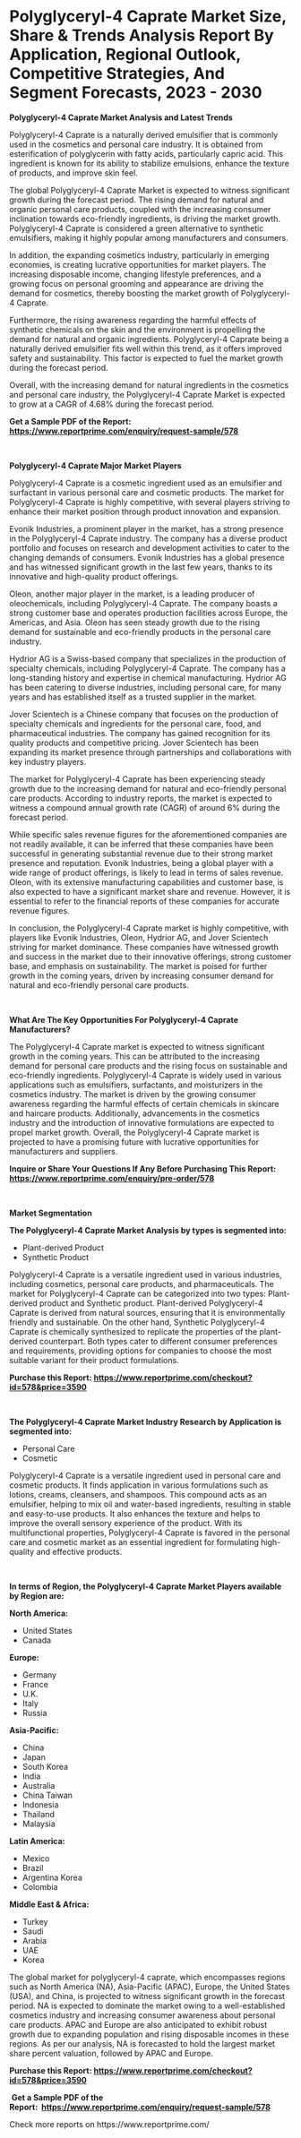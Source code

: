 <p><h1>Polyglyceryl-4 Caprate Market Size, Share & Trends Analysis Report By Application, Regional Outlook, Competitive Strategies, And Segment Forecasts, 2023 - 2030</h1></p><p><strong>Polyglyceryl-4 Caprate Market Analysis and Latest Trends</strong></p>
<p><p>Polyglyceryl-4 Caprate is a naturally derived emulsifier that is commonly used in the cosmetics and personal care industry. It is obtained from esterification of polyglycerin with fatty acids, particularly capric acid. This ingredient is known for its ability to stabilize emulsions, enhance the texture of products, and improve skin feel.</p><p>The global Polyglyceryl-4 Caprate Market is expected to witness significant growth during the forecast period. The rising demand for natural and organic personal care products, coupled with the increasing consumer inclination towards eco-friendly ingredients, is driving the market growth. Polyglyceryl-4 Caprate is considered a green alternative to synthetic emulsifiers, making it highly popular among manufacturers and consumers.</p><p>In addition, the expanding cosmetics industry, particularly in emerging economies, is creating lucrative opportunities for market players. The increasing disposable income, changing lifestyle preferences, and a growing focus on personal grooming and appearance are driving the demand for cosmetics, thereby boosting the market growth of Polyglyceryl-4 Caprate.</p><p>Furthermore, the rising awareness regarding the harmful effects of synthetic chemicals on the skin and the environment is propelling the demand for natural and organic ingredients. Polyglyceryl-4 Caprate being a naturally derived emulsifier fits well within this trend, as it offers improved safety and sustainability. This factor is expected to fuel the market growth during the forecast period.</p><p>Overall, with the increasing demand for natural ingredients in the cosmetics and personal care industry, the Polyglyceryl-4 Caprate Market is expected to grow at a CAGR of 4.68% during the forecast period.</p></p>
<p><strong>Get a Sample PDF of the Report:&nbsp; <a href="https://www.reportprime.com/enquiry/request-sample/578">https://www.reportprime.com/enquiry/request-sample/578</a></strong></p>
<p>&nbsp;</p>
<p><strong>Polyglyceryl-4 Caprate Major Market Players</strong></p>
<p><p>Polyglyceryl-4 Caprate is a cosmetic ingredient used as an emulsifier and surfactant in various personal care and cosmetic products. The market for Polyglyceryl-4 Caprate is highly competitive, with several players striving to enhance their market position through product innovation and expansion.</p><p>Evonik Industries, a prominent player in the market, has a strong presence in the Polyglyceryl-4 Caprate industry. The company has a diverse product portfolio and focuses on research and development activities to cater to the changing demands of consumers. Evonik Industries has a global presence and has witnessed significant growth in the last few years, thanks to its innovative and high-quality product offerings.</p><p>Oleon, another major player in the market, is a leading producer of oleochemicals, including Polyglyceryl-4 Caprate. The company boasts a strong customer base and operates production facilities across Europe, the Americas, and Asia. Oleon has seen steady growth due to the rising demand for sustainable and eco-friendly products in the personal care industry.</p><p>Hydrior AG is a Swiss-based company that specializes in the production of specialty chemicals, including Polyglyceryl-4 Caprate. The company has a long-standing history and expertise in chemical manufacturing. Hydrior AG has been catering to diverse industries, including personal care, for many years and has established itself as a trusted supplier in the market.</p><p>Jover Scientech is a Chinese company that focuses on the production of specialty chemicals and ingredients for the personal care, food, and pharmaceutical industries. The company has gained recognition for its quality products and competitive pricing. Jover Scientech has been expanding its market presence through partnerships and collaborations with key industry players.</p><p>The market for Polyglyceryl-4 Caprate has been experiencing steady growth due to the increasing demand for natural and eco-friendly personal care products. According to industry reports, the market is expected to witness a compound annual growth rate (CAGR) of around 6% during the forecast period.</p><p>While specific sales revenue figures for the aforementioned companies are not readily available, it can be inferred that these companies have been successful in generating substantial revenue due to their strong market presence and reputation. Evonik Industries, being a global player with a wide range of product offerings, is likely to lead in terms of sales revenue. Oleon, with its extensive manufacturing capabilities and customer base, is also expected to have a significant market share and revenue. However, it is essential to refer to the financial reports of these companies for accurate revenue figures.</p><p>In conclusion, the Polyglyceryl-4 Caprate market is highly competitive, with players like Evonik Industries, Oleon, Hydrior AG, and Jover Scientech striving for market dominance. These companies have witnessed growth and success in the market due to their innovative offerings, strong customer base, and emphasis on sustainability. The market is poised for further growth in the coming years, driven by increasing consumer demand for natural and eco-friendly personal care products.</p></p>
<p>&nbsp;</p>
<p><strong>What Are The Key Opportunities For Polyglyceryl-4 Caprate Manufacturers?</strong></p>
<p><p>The Polyglyceryl-4 Caprate market is expected to witness significant growth in the coming years. This can be attributed to the increasing demand for personal care products and the rising focus on sustainable and eco-friendly ingredients. Polyglyceryl-4 Caprate is widely used in various applications such as emulsifiers, surfactants, and moisturizers in the cosmetics industry. The market is driven by the growing consumer awareness regarding the harmful effects of certain chemicals in skincare and haircare products. Additionally, advancements in the cosmetics industry and the introduction of innovative formulations are expected to propel market growth. Overall, the Polyglyceryl-4 Caprate market is projected to have a promising future with lucrative opportunities for manufacturers and suppliers.</p></p>
<p><strong>Inquire or Share Your Questions If Any Before Purchasing This Report: <a href="https://www.reportprime.com/enquiry/pre-order/578">https://www.reportprime.com/enquiry/pre-order/578</a></strong></p>
<p>&nbsp;</p>
<p><strong>Market Segmentation</strong></p>
<p><strong>The Polyglyceryl-4 Caprate Market Analysis by types is segmented into:</strong></p>
<p><ul><li>Plant-derived Product</li><li>Synthetic Product</li></ul></p>
<p><p>Polyglyceryl-4 Caprate is a versatile ingredient used in various industries, including cosmetics, personal care products, and pharmaceuticals. The market for Polyglyceryl-4 Caprate can be categorized into two types: Plant-derived product and Synthetic product. Plant-derived Polyglyceryl-4 Caprate is derived from natural sources, ensuring that it is environmentally friendly and sustainable. On the other hand, Synthetic Polyglyceryl-4 Caprate is chemically synthesized to replicate the properties of the plant-derived counterpart. Both types cater to different consumer preferences and requirements, providing options for companies to choose the most suitable variant for their product formulations.</p></p>
<p><strong>Purchase this Report:&nbsp;<a href="https://www.reportprime.com/checkout?id=578&price=3590">https://www.reportprime.com/checkout?id=578&price=3590</a></strong></p>
<p>&nbsp;</p>
<p><strong>The Polyglyceryl-4 Caprate Market Industry Research by Application is segmented into:</strong></p>
<p><ul><li>Personal Care</li><li>Cosmetic</li></ul></p>
<p><p>Polyglyceryl-4 Caprate is a versatile ingredient used in personal care and cosmetic products. It finds application in various formulations such as lotions, creams, cleansers, and shampoos. This compound acts as an emulsifier, helping to mix oil and water-based ingredients, resulting in stable and easy-to-use products. It also enhances the texture and helps to improve the overall sensory experience of the product. With its multifunctional properties, Polyglyceryl-4 Caprate is favored in the personal care and cosmetic market as an essential ingredient for formulating high-quality and effective products.</p></p>
<p>&nbsp;</p>
<p><strong>In terms of Region, the Polyglyceryl-4 Caprate Market Players available by Region are:</strong></p>
<p>
    <p> <strong> North America: </strong>
        <ul>
            <li>United States</li>
            <li>Canada</li>
        </ul>
        </p> 
    <p> <strong> Europe: </strong>
        <ul>
            <li>Germany</li>
            <li>France</li>
            <li>U.K.</li>
            <li>Italy</li>
            <li>Russia</li>
        </ul>
        </p> 
    <p> <strong> Asia-Pacific: </strong>
        <ul>
            <li>China</li>
            <li>Japan</li>
            <li>South Korea</li>
            <li>India</li>
            <li>Australia</li>
            <li>China Taiwan</li>
            <li>Indonesia</li>
            <li>Thailand</li>
            <li>Malaysia</li>
        </ul>
        </p> 
    <p> <strong> Latin America: </strong>
        <ul>
            <li>Mexico</li>
            <li>Brazil</li>
            <li>Argentina Korea</li>
            <li>Colombia</li>
        </ul>
        </p> 
    <p> <strong> Middle East & Africa: </strong>
        <ul>
            <li>Turkey</li>
            <li>Saudi</li>
            <li>Arabia</li>
            <li>UAE</li>
            <li>Korea</li>
        </ul>
    </p>
    </p>
<p><p>The global market for polyglyceryl-4 caprate, which encompasses regions such as North America (NA), Asia-Pacific (APAC), Europe, the United States (USA), and China, is projected to witness significant growth in the forecast period. NA is expected to dominate the market owing to a well-established cosmetics industry and increasing consumer awareness about personal care products. APAC and Europe are also anticipated to exhibit robust growth due to expanding population and rising disposable incomes in these regions. As per our analysis, NA is forecasted to hold the largest market share percent valuation, followed by APAC and Europe.</p></p>
<p><strong>Purchase this Report: <a href="https://www.reportprime.com/checkout?id=578&price=3590">https://www.reportprime.com/checkout?id=578&price=3590</a></strong></p>
<p>&nbsp;<strong>Get a Sample PDF of the Report:&nbsp;&nbsp;<a href="https://www.reportprime.com/enquiry/request-sample/578">https://www.reportprime.com/enquiry/request-sample/578</a></strong></p>
<p><strong></strong></p>
<p>Check more reports on https://www.reportprime.com/</p>